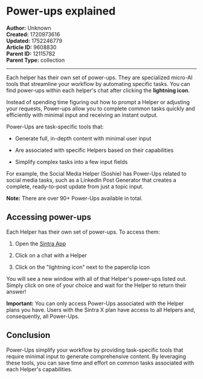 # Power-ups explained

**Author:** Unknown  
**Created:** 1720973616  
**Updated:** 1752246779  
**Article ID:** 9608830  
**Parent ID:** 12115782  
**Parent Type:** collection  

---

Each helper has their own set of power-ups. They are specialized micro-AI tools that streamline your workflow by automating specific tasks. You can find power-ups within each helper's chat after clicking the **lightning icon**.

Instead of spending time figuring out how to prompt a Helper or adjusting your requests, Power-ups allow you to complete common tasks quickly and efficiently with minimal input and receiving an instant output.

Power-Ups are task-specific tools that:

  * Generate full, in-depth content with minimal user input

  * Are associated with specific Helpers based on their capabilities

  * Simplify complex tasks into a few input fields




For example, the Social Media Helper (Soshie) has Power-Ups related to social media tasks, such as a LinkedIn Post Generator that creates a complete, ready-to-post update from just a topic input.

**Note:** There are over 90+ Power-Ups available in total.

## Accessing power-ups

Each Helper has their own set of power-ups. To access them:

  1. Open the [Sintra App](https://app.sintra.ai)

  2. Click on a chat with a Helper

  3. Click on the "lightning icon" next to the paperclip icon




You will see a new window with all of that Helper's power-ups listed out. Simply click on one of your choice and wait for the Helper to return their answer!

**Important:** You can only access Power-Ups associated with the Helper plans you have. Users with the Sintra X plan have access to all Helpers and, consequently, all Power-Ups.

## Conclusion

Power-Ups simplify your workflow by providing task-specific tools that require minimal input to generate comprehensive content. By leveraging these tools, you can save time and effort on common tasks associated with each Helper's capabilities.
